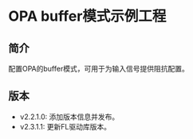 ﻿# OPA buffer模式示例工程
## 简介
配置OPA的buffer模式，可用于为输入信号提供阻抗配置。

## 版本
- v2.2.1.0: 添加版本信息并发布。
- v2.3.1.1: 更新FL驱动库版本。
